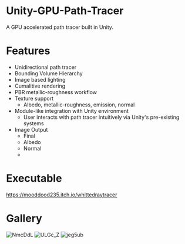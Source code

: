 # Unity-GPU-Path-Tracer
A GPU accelerated path tracer built in Unity.
# Features
- Unidirectional path tracer
- Bounding Volume Hierarchy
- Image based lighting
- Cumalitive rendering
- PBR metallic-roughness workflow
- Texture support
  - Albedo, metallic-roughness, emission, normal
- Module-like integration with Unity environment
  - User interacts with path tracer intuitively via Unity's pre-existing systems
- Image Output
  - Final  
  - Albedo
  - Normal
  - 
# Executable
https://mooddood235.itch.io/whittedraytracer

# Gallery
![NmcDdL](https://github.com/mooddood235/Unity-GPU-Path-Tracer/assets/62807754/34ab76f8-6f55-470c-80b8-349c6e1d91cc)
![ULGc_Z](https://github.com/mooddood235/Unity-GPU-Path-Tracer/assets/62807754/1ad37762-e80b-4238-83de-0f6ee2fd3369)
![jeg5ub](https://github.com/mooddood235/Unity-GPU-Path-Tracer/assets/62807754/8c6bbf70-a131-4f16-ba8b-36919d85d397)


  
